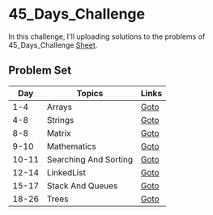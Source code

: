 # 45_Days_Challenge

In this challenge, I'll uploading solutions to the problems of 45_Days_Challenge [Sheet](https://docs.google.com/spreadsheets/d/1MGVBJ8HkRbCnU6EQASjJKCqQE8BWng4qgL0n3vCVOxE/edit#gid=0).

## Problem Set

| Day   | Topics                | Links                                         |
| ----- | --------------------- | --------------------------------------------- |
| 1-4   | Arrays                | [Goto](./Arrays/readme.md)                    |
| 4-8   | Strings               | [Goto](./Strings/readme.md)                   |
| 8-8   | Matrix                | [Goto](./Matrix/readme.md)                    |
| 9-10  | Mathematics           | [Goto](./Mathematics/readme.md)               |
| 10-11 | Searching And Sorting | [Goto](./Searching%20And%20Sorting/readme.md) |
| 12-14 | LinkedList            | [Goto](./LinkedList/readme.md)                |
| 15-17 | Stack And Queues      | [Goto](./Stack%20And%20Queues/readme.md)      |
| 18-26 | Trees                 | [Goto](./Trees/readme.md)                     |
